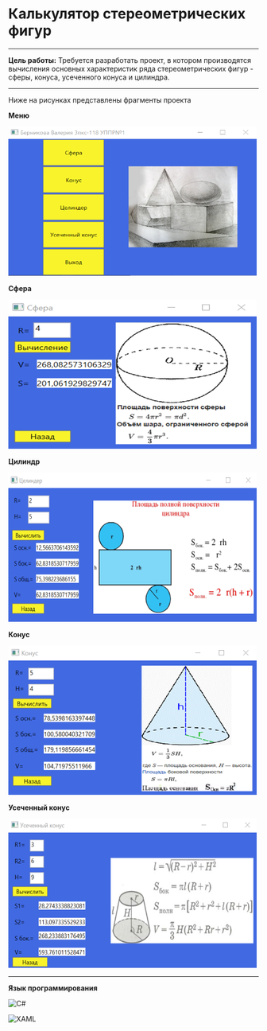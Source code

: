 # Калькулятор стереометрических фигур
-------
**Цель работы:** Требуется разработать проект, в котором производятся вычисления основных характеристик ряда стереометрических фигур - сферы, конуса, усеченного конуса и цилиндра.

--------

Ниже на рисунках представлены фрагменты проекта

**Меню**

<img src="https://github.com/BernikovaLera/Stereometric-Shape-Calculator/blob/main/Working%20with%20WPF%20Application/%D0%A0%D0%B8%D1%81%D1%83%D0%BD%D0%BE%D0%BA1.png" width="500" height="300" >

**Сфера**

<img src="https://github.com/BernikovaLera/Stereometric-Shape-Calculator/blob/main/Working%20with%20WPF%20Application/%D0%A0%D0%B8%D1%81%D1%83%D0%BD%D0%BE%D0%BA2.png" width="500" height="300" >

**Цилиндр**

<img src="https://github.com/BernikovaLera/Stereometric-Shape-Calculator/blob/main/Working%20with%20WPF%20Application/%D0%A0%D0%B8%D1%81%D1%83%D0%BD%D0%BE%D0%BA3.png" width="500" height="300" >

**Конус**

<img src="https://github.com/BernikovaLera/Stereometric-Shape-Calculator/blob/main/Working%20with%20WPF%20Application/%D0%A0%D0%B8%D1%81%D1%83%D0%BD%D0%BE%D0%BA4.png" width="500" height="300" >

**Усеченный конус**

<img src="https://github.com/BernikovaLera/Stereometric-Shape-Calculator/blob/main/Working%20with%20WPF%20Application/%D0%A0%D0%B8%D1%81%D1%83%D0%BD%D0%BE%D0%BA5.png" width="500" height="300" >

--------

**Язык программирования**

![C#](https://img.shields.io/badge/-C_Sharp-0000FF?style=flat-square&logo=csharp)

![XAML](https://img.shields.io/badge/-XAML-0000FF?style=flat-square&logo=xaml)

